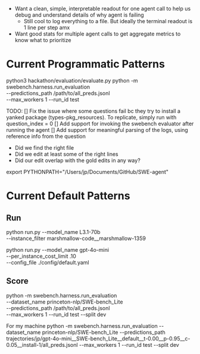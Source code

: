 

- Want a clean, simple, interpretable readout for one agent call to help us debug and understand details of why agent is failing
  - Still cool to log everything to a file. But ideally the terminal readout is 1 line per step amx
- Want good stats for multiple agent calls to get aggregate metrics to know what to prioritize


# Current Programmatic Patterns
python3 hackathon/evaluation/evaluate.py
python -m swebench.harness.run_evaluation \
    --predictions_path /path/to/all_preds.jsonl \
    --max_workers 1
    --run_id test


TODO:
[] Fix the issue where some questions fail bc they try to install a yanked package (types-pkg_resources). To replicate, simply run with question_index = 0
[] Add support for invoking the swebench evaluator after running the agent
[] Add support for meaningful parsing of the logs, using reference info from the question
  - Did we find the right file
  - Did we edit at least some of the right lines
  - Did our edit overlap with the gold edits in any way?

export PYTHONPATH="/Users/jp/Documents/GitHub/SWE-agent"


# Current Default Patterns

## Run
python run.py --model_name L3.1-70b \
  --instance_filter marshmallow-code__marshmallow-1359

python run.py --model_name gpt-4o-mini \
--per_instance_cost_limit .10 \
--config_file ./config/default.yaml

## Score
python -m swebench.harness.run_evaluation \
    --dataset_name princeton-nlp/SWE-bench_Lite \
    --predictions_path /path/to/all_preds.jsonl \
    --max_workers 1
    --run_id test
    --split dev

For my machine
python -m swebench.harness.run_evaluation --dataset_name princeton-nlp/SWE-bench_Lite --predictions_path trajectories/jp/gpt-4o-mini__SWE-bench_Lite__default__t-0.00__p-0.95__c-0.05__install-1/all_preds.jsonl --max_workers 1 --run_id test --split dev